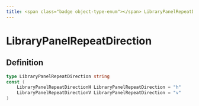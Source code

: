 ```yaml
---
title: <span class="badge object-type-enum"></span> LibraryPanelRepeatDirection
---
```

# <span class="badge object-type-enum"></span> LibraryPanelRepeatDirection

## Definition

```go
type LibraryPanelRepeatDirection string
const (
	LibraryPanelRepeatDirectionH LibraryPanelRepeatDirection = "h"
	LibraryPanelRepeatDirectionV LibraryPanelRepeatDirection = "v"
)

```
